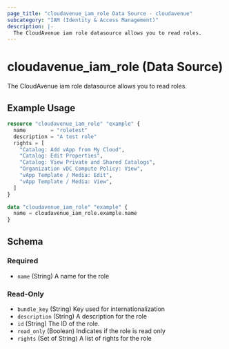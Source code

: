 ```yaml
---
page_title: "cloudavenue_iam_role Data Source - cloudavenue"
subcategory: "IAM (Identity & Access Management)"
description: |-
  The CloudAvenue iam role datasource allows you to read roles.
---
```


# cloudavenue_iam_role (Data Source)

The CloudAvenue iam role datasource allows you to read roles.

## Example Usage

```terraform
resource "cloudavenue_iam_role" "example" {
  name        = "roletest"
  description = "A test role"
  rights = [
    "Catalog: Add vApp from My Cloud",
    "Catalog: Edit Properties",
    "Catalog: View Private and Shared Catalogs",
    "Organization vDC Compute Policy: View",
    "vApp Template / Media: Edit",
    "vApp Template / Media: View",
  ]
}

data "cloudavenue_iam_role" "example" {
  name = cloudavenue_iam_role.example.name
}
```

<!-- schema generated by tfplugindocs -->
## Schema

### Required

- `name` (String) A name for the role

### Read-Only

- `bundle_key` (String) Key used for internationalization
- `description` (String) A description for the role
- `id` (String) The ID of the role.
- `read_only` (Boolean) Indicates if the role is read only
- `rights` (Set of String) A list of rights for the role

